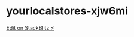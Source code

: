 # yourlocalstores-xjw6mi

[Edit on StackBlitz ⚡️](https://stackblitz.com/edit/yourlocalstores-xjw6mi)
